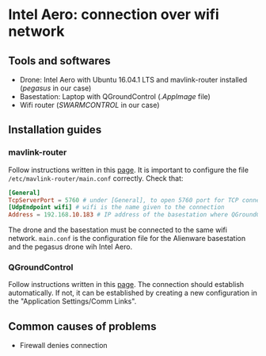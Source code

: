 # Intel Aero: connection over wifi network

## Tools and softwares

- Drone: Intel Aero with Ubuntu 16.04.1 LTS and mavlink-router installed (*pegasus* in our case)
- Basestation: Laptop with QGroundControl (*.AppImage* file)
- Wifi router (*SWARMCONTROL* in our case)

## Installation guides

### mavlink-router

Follow instructions written in this [page](https://github.com/mavlink-router/mavlink-router). It is important to configure the file `/etc/mavlink-router/main.conf` correctly. Check that:

```conf
[General]
TcpServerPort = 5760 # under [General], to open 5760 port for TCP connection
[UdpEndpoint wifi] # wifi is the name given to the connection
Address = 192.168.10.183 # IP address of the basestation where QGroundControl is running
```

The drone and the basestation must be connected to the same wifi network. `main.conf` is the configuration file for the Alienware basestation and the pegasus drone wih Intel Aero.

### QGroundControl

Follow instructions written in this [page](https://docs.qgroundcontrol.com/master/en/getting_started/download_and_install.html). The connection should establish automatically. If not, it can be established by creating a new configuration in the "Application Settings/Comm Links".

## Common causes of problems

- Firewall denies connection
